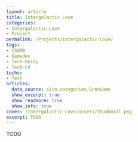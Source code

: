 ```yaml
---
layout: article
title: Intergalactic Love
categories:
- Intergalactic-Love
- Project
permalink: /Projects/Intergalactic-Love/
tags:
- CSUMB
- Gamedev
- Tech-Unity
- Tech-C#
techs:
- Test
articles:
  data_source: site.categories.GrenGame
  show_excerpt: true
  show_readmore: true
  show_info: true
cover: /Intergalactic-Love/assets/thumbnail.png
excerpt: TODO
---
```


TODO
